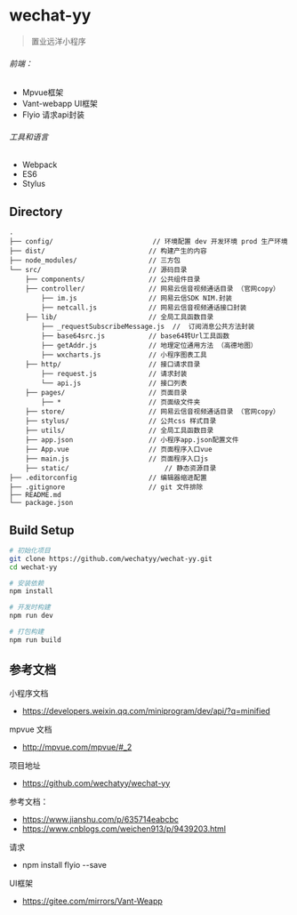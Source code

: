 # wechat-yy

> 置业远洋小程序

###### 前端：
* Mpvue框架
* Vant-webapp UI框架
* Flyio 请求api封装

###### 工具和语言
* Webpack
* ES6
* Stylus

## Directory

```
.
├── config/                         // 环境配置 dev 开发环境 prod 生产环境
├── dist/                          // 构建产生的内容
├── node_modules/                  // 三方包
└── src/                           // 源码目录
    ├── components/                // 公共组件目录
    ├── controller/                // 网易云信音视频通话目录 （官网copy）      
        ├── im.js                  // 网易云信SDK NIM.封装             
        ├── netcall.js             // 网易云信音视频通话接口封装  
    ├── lib/                       // 全局工具函数目录
        ├── _requestSubscribeMessage.js  //  订阅消息公共方法封装
        ├── base64src.js           // base64转Url工具函数
        ├── getAddr.js             // 地理定位通用方法 （高德地图）
        ├── wxcharts.js            // 小程序图表工具
    ├── http/                      // 接口请求目录
        ├── request.js             // 请求封装
        └── api.js                 // 接口列表
    ├── pages/                     // 页面目录 
        ├── *                      // 页面级文件夹
    ├── store/                     // 网易云信音视频通话目录 （官网copy） 
    ├── stylus/                    // 公共css 样式目录
    ├── utils/                     // 全局工具函数目录
    ├── app.json                   // 小程序app.json配置文件
    ├── App.vue                    // 页面程序入口vue
    ├── main.js                    // 页面程序入口js
    ├── static/                        // 静态资源目录
├── .editorconfig                  // 编辑器缩进配置
├── .gitignore                     // git 文件排除
├── README.md
└── package.json
```

## Build Setup

``` bash
# 初始化项目
git clone https://github.com/wechatyy/wechat-yy.git
cd wechat-yy

# 安装依赖
npm install

# 开发时构建
npm run dev

# 打包构建
npm run build

```


## 参考文档
小程序文档
- https://developers.weixin.qq.com/miniprogram/dev/api/?q=minified

mpvue 文档
- http://mpvue.com/mpvue/#_2

项目地址
- https://github.com/wechatyy/wechat-yy

参考文档：
- https://www.jianshu.com/p/635714eabcbc
- https://www.cnblogs.com/weichen913/p/9439203.html

请求
-  npm install flyio --save

UI框架
- https://gitee.com/mirrors/Vant-Weapp

